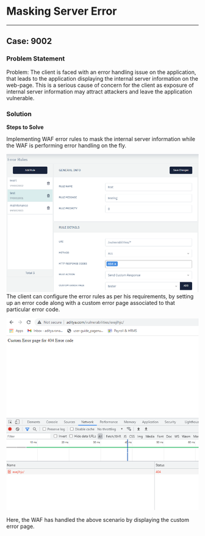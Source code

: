 # Masking Server Error

---
## Case: 9002

### Problem Statement
Problem: The client is faced with an error handling issue on the application, that leads to the application displaying the internal server information on the web-page. This is a serious cause of concern for the client as exposure of internal server information may attract attackers and leave the application vulnerable.
### Solution

**Steps to Solve**

Implementing WAF error rules to mask the internal server information while the WAF is performing error handling on the fly. 
   

![](/img/waf/troubleshooting/troubleshooting_404_error_rule.png)
The client can configure the error rules as per his requirements, by setting up an error code along with a custom error page associated to that particular error code.
   

![](/img/waf/troubleshooting/troubleshooting_404_error_rule_output.png)

Here, the WAF has handled the above scenario by displaying the custom error page.